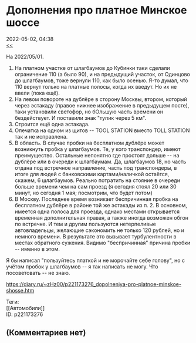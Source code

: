 Дополнения про платное Минское шоссе
====================================

  
2022-05-02, 04:38  
  [<<](Платное%20Минское%20шоссе%20как%20ездить)    
   
 На 2022/05/01.   
   
 1. На платном участке от шлагбаумов до Кубинки таки сделали ограничение 110 (а было 90), и на предыдущий участок, от Одинцово до шлагбаумов, тоже вернули 110, как было осенью. Я-то думал, что 110 вернут только на платные полосы, когда их введут. Но их не ввели (пока ещё).   
 2. На левом повороте на дублёре в сторону Москвы, втором, который через эстакаду (правое нижнее изображение в предыдущем посте), таки установили светофор, но бОльшую часть времени он бездействует. И поставили знак "тупик через 5 км".   
 3. Строится ещё одна эстакада.   
 4. Опечатка на одном из щитов -- TOOL STATION вместо TOLL STATION так и не исправлена.   
 5. В область. В случае пробки на бесплатном дублёре может возникнуть пробка у шлагбаумов. Те, у кого транспондер, имеют преимущество. Остальные непонятно где простоят дольше -- на дублёре или в очереди к шлагбаумам. Да, шлагбаумов 18, но часть отдана под встречное направление, часть под транспондеры, в итоге для людей с банковскими картами/наличкой остаётся, скажем, 6 шлагбаумов. Реально потратить на стояние в очереди больше времени чем на сам проезд (я сегодня стоял 20 или 30 минут, но сегодня 1 мая; посмотрим, что будет потом)   
 6. В Москву. Последнее время возникает беспричинная пробка на бесплатном дублёре в районе той же эстакады из п. 2. В основном, имеется одна полоса для проезда, однако местами открывается временная дополнительная правая, а также иногда возможен обгон по встречке. И тем и другим пользуются нетерпеливые автовладельцы, желающие сэкономить не только 120 рублей, но и немного времени. В результате это вызывает турбулентности в местах обратного сужения. Видимо "беспричинная" причина пробки -- именно в этом.   
   
 Я бы написал "пользуйтесь платкой и не морочайте себе голову", но с учётом пробок у шлагбаумов -- я так написать не могу. Что посоветовать -- не знаю.   
  
<https://diary.ru/~zHz00/p221173276_dopolneniya-pro-platnoe-minskoe-shosse.htm>  
  
Теги:  
[[Автомобили]]  
ID: p221173276  


(Комментариев нет)
------------------